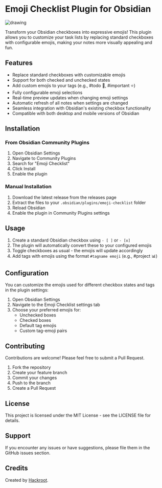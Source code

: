 # Emoji Checklist Plugin for Obsidian

![drawing](https://github.com/user-attachments/assets/25794f4c-42f9-4217-a6eb-8da786bcd567)

Transform your Obsidian checkboxes into expressive emojis! This plugin allows you to customize your task lists by replacing standard checkboxes with configurable emojis, making your notes more visually appealing and fun.

## Features

- Replace standard checkboxes with customizable emojis
- Support for both checked and unchecked states
- Add custom emojis to your tags (e.g., #todo 📝, #important ⭐)
- Fully configurable emoji selections
- Real-time preview updates when changing emoji settings
- Automatic refresh of all notes when settings are changed
- Seamless integration with Obsidian's existing checkbox functionality
- Compatible with both desktop and mobile versions of Obsidian

## Installation

### From Obsidian Community Plugins

1. Open Obsidian Settings
2. Navigate to Community Plugins
3. Search for "Emoji Checklist"
4. Click Install
5. Enable the plugin

### Manual Installation

1. Download the latest release from the releases page
2. Extract the files to your `.obsidian/plugins/emoji-checklist` folder
3. Reload Obsidian
4. Enable the plugin in Community Plugins settings

## Usage

1. Create a standard Obsidian checkbox using `- [ ]` or `- [x]`
2. The plugin will automatically convert these to your configured emojis
3. Toggle checkboxes as usual - the emojis will update accordingly
4. Add tags with emojis using the format `#tagname emoji` (e.g., #project 📊)

## Configuration

You can customize the emojis used for different checkbox states and tags in the plugin settings:

1. Open Obsidian Settings
2. Navigate to the Emoji Checklist settings tab
3. Choose your preferred emojis for:
   - Unchecked boxes
   - Checked boxes
   - Default tag emojis
   - Custom tag-emoji pairs

## Contributing

Contributions are welcome! Please feel free to submit a Pull Request.

1. Fork the repository
2. Create your feature branch
3. Commit your changes
4. Push to the branch
5. Create a Pull Request

## License

This project is licensed under the MIT License - see the LICENSE file for details.

## Support

If you encounter any issues or have suggestions, please file them in the GitHub issues section.

## Credits

Created by [Hackroot]([https://github.com/hackroot23](https://github.com/hackroot9623)).
